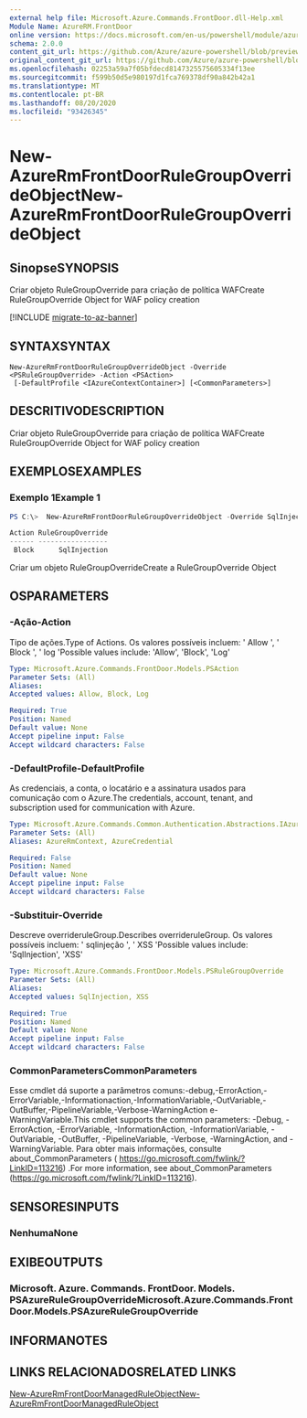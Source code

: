 ```yaml
---
external help file: Microsoft.Azure.Commands.FrontDoor.dll-Help.xml
Module Name: AzureRM.FrontDoor
online version: https://docs.microsoft.com/en-us/powershell/module/azurerm.frontdoor/new-azurermfrontdoorrulegroupoverrideobject
schema: 2.0.0
content_git_url: https://github.com/Azure/azure-powershell/blob/preview/src/ResourceManager/FrontDoor/Commands.FrontDoor/help/New-AzureRmFrontDoorRuleGroupOverrideObject.md
original_content_git_url: https://github.com/Azure/azure-powershell/blob/preview/src/ResourceManager/FrontDoor/Commands.FrontDoor/help/New-AzureRmFrontDoorRuleGroupOverrideObject.md
ms.openlocfilehash: 02253a59a7f05bfdecd8147325575605334f13ee
ms.sourcegitcommit: f599b50d5e980197d1fca769378df90a842b42a1
ms.translationtype: MT
ms.contentlocale: pt-BR
ms.lasthandoff: 08/20/2020
ms.locfileid: "93426345"
---
```

# <span data-ttu-id="b3c39-101">New-AzureRmFrontDoorRuleGroupOverrideObject</span><span class="sxs-lookup"><span data-stu-id="b3c39-101">New-AzureRmFrontDoorRuleGroupOverrideObject</span></span>

## <span data-ttu-id="b3c39-102">Sinopse</span><span class="sxs-lookup"><span data-stu-id="b3c39-102">SYNOPSIS</span></span>
<span data-ttu-id="b3c39-103">Criar objeto RuleGroupOverride para criação de política WAF</span><span class="sxs-lookup"><span data-stu-id="b3c39-103">Create RuleGroupOverride Object for WAF policy creation</span></span>

[!INCLUDE [migrate-to-az-banner](../../includes/migrate-to-az-banner.md)]

## <span data-ttu-id="b3c39-104">SYNTAX</span><span class="sxs-lookup"><span data-stu-id="b3c39-104">SYNTAX</span></span>

```
New-AzureRmFrontDoorRuleGroupOverrideObject -Override <PSRuleGroupOverride> -Action <PSAction>
 [-DefaultProfile <IAzureContextContainer>] [<CommonParameters>]
```

## <span data-ttu-id="b3c39-105">DESCRITIVO</span><span class="sxs-lookup"><span data-stu-id="b3c39-105">DESCRIPTION</span></span>
<span data-ttu-id="b3c39-106">Criar objeto RuleGroupOverride para criação de política WAF</span><span class="sxs-lookup"><span data-stu-id="b3c39-106">Create RuleGroupOverride Object for WAF policy creation</span></span>

## <span data-ttu-id="b3c39-107">EXEMPLOS</span><span class="sxs-lookup"><span data-stu-id="b3c39-107">EXAMPLES</span></span>

### <span data-ttu-id="b3c39-108">Exemplo 1</span><span class="sxs-lookup"><span data-stu-id="b3c39-108">Example 1</span></span>
```powershell
PS C:\>  New-AzureRmFrontDoorRuleGroupOverrideObject -Override SqlInjection -Action Block

Action RuleGroupOverride
------ -----------------
 Block      SqlInjection
```

<span data-ttu-id="b3c39-109">Criar um objeto RuleGroupOverride</span><span class="sxs-lookup"><span data-stu-id="b3c39-109">Create a RuleGroupOverride Object</span></span>

## <span data-ttu-id="b3c39-110">OS</span><span class="sxs-lookup"><span data-stu-id="b3c39-110">PARAMETERS</span></span>

### <span data-ttu-id="b3c39-111">-Ação</span><span class="sxs-lookup"><span data-stu-id="b3c39-111">-Action</span></span>
<span data-ttu-id="b3c39-112">Tipo de ações.</span><span class="sxs-lookup"><span data-stu-id="b3c39-112">Type of Actions.</span></span>
<span data-ttu-id="b3c39-113">Os valores possíveis incluem: ' Allow ', ' Block ', ' log '</span><span class="sxs-lookup"><span data-stu-id="b3c39-113">Possible values include: 'Allow', 'Block', 'Log'</span></span>

```yaml
Type: Microsoft.Azure.Commands.FrontDoor.Models.PSAction
Parameter Sets: (All)
Aliases:
Accepted values: Allow, Block, Log

Required: True
Position: Named
Default value: None
Accept pipeline input: False
Accept wildcard characters: False
```

### <span data-ttu-id="b3c39-114">-DefaultProfile</span><span class="sxs-lookup"><span data-stu-id="b3c39-114">-DefaultProfile</span></span>
<span data-ttu-id="b3c39-115">As credenciais, a conta, o locatário e a assinatura usados para comunicação com o Azure.</span><span class="sxs-lookup"><span data-stu-id="b3c39-115">The credentials, account, tenant, and subscription used for communication with Azure.</span></span>

```yaml
Type: Microsoft.Azure.Commands.Common.Authentication.Abstractions.IAzureContextContainer
Parameter Sets: (All)
Aliases: AzureRmContext, AzureCredential

Required: False
Position: Named
Default value: None
Accept pipeline input: False
Accept wildcard characters: False
```

### <span data-ttu-id="b3c39-116">-Substituir</span><span class="sxs-lookup"><span data-stu-id="b3c39-116">-Override</span></span>
<span data-ttu-id="b3c39-117">Descreve overrideruleGroup.</span><span class="sxs-lookup"><span data-stu-id="b3c39-117">Describes overrideruleGroup.</span></span>
<span data-ttu-id="b3c39-118">Os valores possíveis incluem: ' sqlinjeção ', ' XSS '</span><span class="sxs-lookup"><span data-stu-id="b3c39-118">Possible values include: 'SqlInjection', 'XSS'</span></span>

```yaml
Type: Microsoft.Azure.Commands.FrontDoor.Models.PSRuleGroupOverride
Parameter Sets: (All)
Aliases:
Accepted values: SqlInjection, XSS

Required: True
Position: Named
Default value: None
Accept pipeline input: False
Accept wildcard characters: False
```

### <span data-ttu-id="b3c39-119">CommonParameters</span><span class="sxs-lookup"><span data-stu-id="b3c39-119">CommonParameters</span></span>
<span data-ttu-id="b3c39-120">Esse cmdlet dá suporte a parâmetros comuns:-debug,-ErrorAction,-ErrorVariable,-Informationaction,-InformationVariable,-OutVariable,-OutBuffer,-PipelineVariable,-Verbose-WarningAction e-WarningVariable.</span><span class="sxs-lookup"><span data-stu-id="b3c39-120">This cmdlet supports the common parameters: -Debug, -ErrorAction, -ErrorVariable, -InformationAction, -InformationVariable, -OutVariable, -OutBuffer, -PipelineVariable, -Verbose, -WarningAction, and -WarningVariable.</span></span> <span data-ttu-id="b3c39-121">Para obter mais informações, consulte about_CommonParameters ( https://go.microsoft.com/fwlink/?LinkID=113216) .</span><span class="sxs-lookup"><span data-stu-id="b3c39-121">For more information, see about_CommonParameters (https://go.microsoft.com/fwlink/?LinkID=113216).</span></span>

## <span data-ttu-id="b3c39-122">SENSORES</span><span class="sxs-lookup"><span data-stu-id="b3c39-122">INPUTS</span></span>

### <span data-ttu-id="b3c39-123">Nenhuma</span><span class="sxs-lookup"><span data-stu-id="b3c39-123">None</span></span>

## <span data-ttu-id="b3c39-124">EXIBE</span><span class="sxs-lookup"><span data-stu-id="b3c39-124">OUTPUTS</span></span>

### <span data-ttu-id="b3c39-125">Microsoft. Azure. Commands. FrontDoor. Models. PSAzureRuleGroupOverride</span><span class="sxs-lookup"><span data-stu-id="b3c39-125">Microsoft.Azure.Commands.FrontDoor.Models.PSAzureRuleGroupOverride</span></span>

## <span data-ttu-id="b3c39-126">INFORMA</span><span class="sxs-lookup"><span data-stu-id="b3c39-126">NOTES</span></span>

## <span data-ttu-id="b3c39-127">LINKS RELACIONADOS</span><span class="sxs-lookup"><span data-stu-id="b3c39-127">RELATED LINKS</span></span>

[<span data-ttu-id="b3c39-128">New-AzureRmFrontDoorManagedRuleObject</span><span class="sxs-lookup"><span data-stu-id="b3c39-128">New-AzureRmFrontDoorManagedRuleObject</span></span>](./New-AzureRmFrontDoorManagedRuleObject.md)
